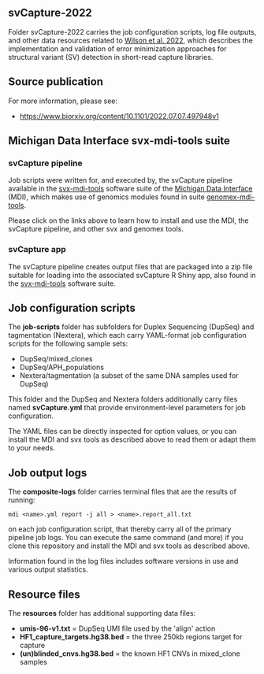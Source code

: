 ## svCapture-2022

Folder svCapture-2022 carries the job configuration scripts, log file outputs,
and other data resources related to 
[Wilson et al. 2022](https://www.biorxiv.org/content/10.1101/2022.07.07.497948v1),
which describes the implementation and validation of error minimization 
approaches for structural variant (SV) detection in short-read capture libraries.

## Source publication

For more information, please see:

- <https://www.biorxiv.org/content/10.1101/2022.07.07.497948v1>

## Michigan Data Interface svx-mdi-tools suite

### svCapture pipeline

Job scripts were written for, and executed by, the svCapture pipeline
available in the 
[svx-mdi-tools](https://github.com/wilsontelab/svx-mdi-tools)
software suite of the 
[Michigan Data Interface](https://github.com/MiDataInt) (MDI),
which makes use of genomics modules found in suite 
[genomex-mdi-tools](https://github.com/wilsontelab/genomex-mdi-tools).

Please click on the links above to learn how to install
and use the MDI, the svCapture pipeline, and other svx and genomex tools.

### svCapture app

The svCapture pipeline creates output files that are packaged into a zip
file suitable for loading into the associated svCapture R Shiny app, also
found in the 
[svx-mdi-tools](https://github.com/wilsontelab/svx-mdi-tools)
software suite.

## Job configuration scripts

The **job-scripts** folder has subfolders for Duplex Sequencing (DupSeq)
and tagmentation (Nextera), which each carry YAML-format job
configuration scripts for the following sample sets:

- DupSeq/mixed_clones
- DupSeq/APH_populations
- Nextera/tagmentation (a subset of the same DNA samples used for DupSeq)

This folder and the DupSeq and Nextera folders additionally carry files
named **svCapture.yml** that provide environment-level parameters for 
job configuration.

The YAML files can be directly inspected for option values,
or you can install the MDI and svx tools as described above to read them
or adapt them to your needs.

## Job output logs

The **composite-logs** folder carries terminal files that are the 
results of running:

```
mdi <name>.yml report -j all > <name>.report_all.txt
```

on each job configuration script, that thereby carry all of the primary
pipeline job logs. You can execute the same command (and more) if you 
clone this repository and install the MDI and svx tools as described above.

Information found in the log files includes software versions in use
and various output statistics.

## Resource files

The **resources** folder has additional supporting data files:

- **umis-96-v1.txt** = DupSeq UMI file used by the 'align' action
- **HF1_capture_targets.hg38.bed** = the three 250kb regions target for capture
- **(un)blinded_cnvs.hg38.bed** = the known HF1 CNVs in mixed_clone samples
